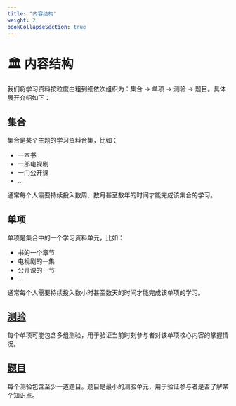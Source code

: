 ```yaml
---
title: "内容结构"
weight: 2
bookCollapseSection: true
---
```


# 🏛️ 内容结构

我们将学习资料按粒度由粗到细依次组织为：集合 → 单项 → 测验 → 题目。具体展开介绍如下：

## 集合

集合是某个主题的学习资料合集，比如：

* 一本书
* 一部电视剧
* 一门公开课
* ...

通常每个人需要持续投入数周、数月甚至数年的时间才能完成该集合的学习。

## 单项

单项是集合中的一个学习资料单元，比如：

* 书的一个章节
* 电视剧的一集
* 公开课的一节
* ...

通常每个人需要持续投入数小时甚至数天的时间才能完成该单项的学习。

## [测验](/nerds-docs/docs/content-hierarchy/quiz/)

每个单项可能包含多组测验，用于验证当前时刻参与者对该单项核心内容的掌握情况。

## [题目](/nerds-docs/docs/content-hierarchy/questions/)

每个测验包含至少一道题目。题目是最小的测验单元，用于验证参与者是否了解某个知识点。


